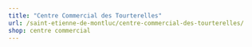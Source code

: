 ```yaml
---
title: "Centre Commercial des Tourterelles"
url: /saint-etienne-de-montluc/centre-commercial-des-tourterelles/
shop: centre commercial
---
```

